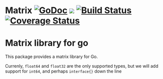 # Matrix [![GoDoc](https://godoc.org/github.com/gocrunch/matrix?status.svg)](https://godoc.org/github.com/gocrunch/matrix) ![](https://img.shields.io/badge/license-MIT-blue.svg) [![Build Status](https://travis-ci.org/gocrunch/matrix.svg?branch=master)](https://travis-ci.org/gocrunch/matrix) [![Coverage Status](https://coveralls.io/repos/github/gocrunch/matrix/badge.svg?branch=master)](https://coveralls.io/github/gocrunch/matrix?branch=master)



# Matrix library for go

This package provides a matrix library for Go.

Currenly, `float64` and `float32` are the only supported types, but we will add support for `int64`,
and perhaps `interface{}` down the line


